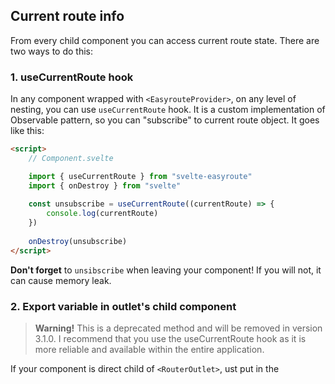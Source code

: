 ## Current route info
From every child component you can access current 
route state. There are two ways to do this:

### 1. useCurrentRoute hook
In any component wrapped with `<EasyrouteProvider>`,
on any level of nesting, you can use `useCurrentRoute`
hook. It is a custom implementation of Observable
pattern, so you can "subscribe" to current route
object. It goes like this:

```html
<script>
    // Component.svelte

    import { useCurrentRoute } from "svelte-easyroute"
    import { onDestroy } from "svelte"
    
    const unsubscribe = useCurrentRoute((currentRoute) => {
        console.log(currentRoute)
    })
    
    onDestroy(unsubscribe)
</script>
```
**Don't forget** to `unsibscribe` when leaving your component!
If you will not, it can cause memory leak.

### 2. Export variable in outlet's child component
> **Warning!** This is a deprecated method and will be removed in version 3.1.0. 
> I recommend that you use the useCurrentRoute hook as it is more reliable and available within the entire application.

If your component is direct child of `<RouterOutlet>`,
ust put in the <script> tag:
```javascript
export let currentRoute
```
That's it! 

#### Example:
```javascript
{
  "fullPath": "/test/value?name=Alex&age=23",
  "params": {
    "param1": "value"
  },
  "query": {
    "name": "Alex",
    "age": "23"
  },
  "meta": {
    "pageTitle": "Title!"
  }
}
```

